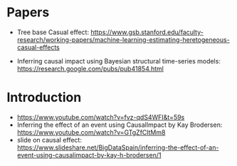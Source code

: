 
# Papers 

* Tree base Casual effect: https://www.gsb.stanford.edu/faculty-research/working-papers/machine-learning-estimating-heretogeneous-casual-effects

* Inferring causal impact using Bayesian structural time-series models: https://research.google.com/pubs/pub41854.html


# Introduction
* https://www.youtube.com/watch?v=fvz-qdS4WFI&t=59s
* Inferring the effect of an event using CausalImpact by Kay Brodersen: https://www.youtube.com/watch?v=GTgZfCltMm8
* slide on causal effect: https://www.slideshare.net/BigDataSpain/inferring-the-effect-of-an-event-using-causalimpact-by-kay-h-brodersen/1
